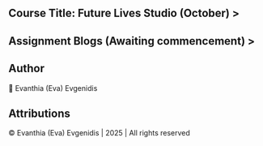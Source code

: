 ## Course Title: Future Lives Studio (October) > 

## Assignment Blogs (Awaiting commencement) >

## Author

<p align="left">🌸 Evanthia (Eva) Evgenidis</p>

## Attributions

<p align="left">© Evanthia (Eva) Evgenidis | 2025 | All rights reserved
</p>
